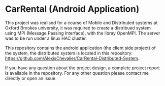 # CarRental (Android Application)

This project was realised for a course of Mobile and Distributed systems at Oxford Brookes university, it was required to create a distribued system using MPI (Message Passing Interface), with the libray OpenMPI. The server was to be run under a linux HAC cluster.

This repository contains the android application (the client side project) of the system, the distributed system is located in this repository: https://github.com/AlexisChevalier/CarRental-Distributed-System.

If you have any question about the project design, a complete project report is available in the repository. For any other question please contact me directly or open an issue.
